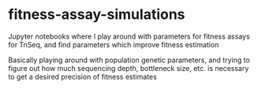 # fitness-assay-simulations
Jupyter notebooks where I play around with parameters for fitness assays for TnSeq, and find parameters which improve fitness estimation

Basically playing around with population genetic parameters, and trying to figure out how much sequencing depth, bottleneck size, etc. is necessary to get a desired
precision of fitness estimates
